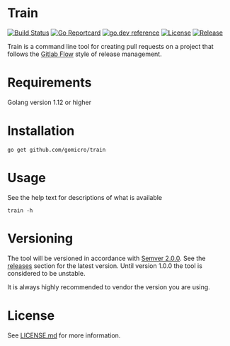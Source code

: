 # Train
[![Build Status](https://travis-ci.com/gomicro/train.svg?branch=master)](https://travis-ci.org/gomicro/train)
[![Go Reportcard](https://goreportcard.com/badge/github.com/gomicro/train)](https://goreportcard.com/report/github.com/gomicro/train)
[![go.dev reference](https://img.shields.io/badge/go.dev-reference-007d9c?logo=go&logoColor=white)](https://pkg.go.dev/github.com/gomicro/train)
[![License](https://img.shields.io/github/license/gomicro/train.svg)](https://github.com/gomicro/train/blob/master/LICENSE.md)
[![Release](https://img.shields.io/github/release/gomicro/train.svg)](https://github.com/gomicro/train/releases/latest)

Train is a command line tool for creating pull requests on a project that follows the [Gitlab Flow](https://docs.gitlab.com/ee/workflow/gitlab_flow.html) style of release management.

# Requirements
Golang version 1.12 or higher

# Installation

```
go get github.com/gomicro/train
```

# Usage

See the help text for descriptions of what is available

```
train -h
```

# Versioning
The tool will be versioned in accordance with [Semver 2.0.0](http://semver.org).  See the [releases](https://github.com/gomicro/train/releases) section for the latest version.  Until version 1.0.0 the tool is considered to be unstable.

It is always highly recommended to vendor the version you are using.

# License
See [LICENSE.md](./LICENSE.md) for more information.
